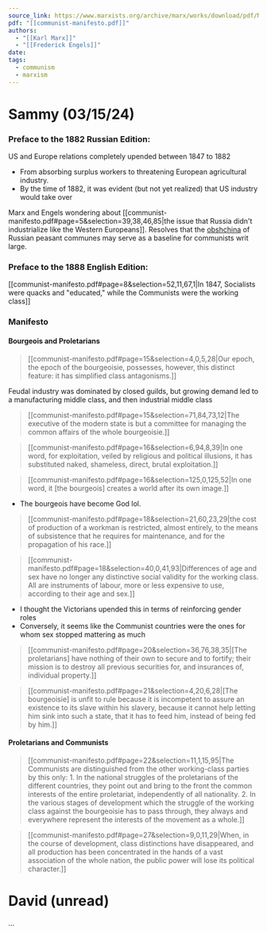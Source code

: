 ```yaml
---
source_link: https://www.marxists.org/archive/marx/works/download/pdf/Manifesto.pdf
pdf: "[[communist-manifesto.pdf]]"
authors:
  - "[[Karl Marx]]"
  - "[[Frederick Engels]]"
date: 
tags:
  - communism
  - marxism
---
```


# Sammy (03/15/24)

### Preface to the 1882 Russian Edition:
US and Europe relations completely upended between 1847 to 1882
* From absorbing surplus workers to threatening European agricultural industry.
* By the time of 1882, it was evident (but not yet realized) that US industry would take over

Marx and Engels wondering about [[communist-manifesto.pdf#page=5&selection=39,38,46,85|the issue that Russia didn't industrialize like the Western Europeans]]. Resolves that the [obshchina](https://en.wikipedia.org/wiki/Obshchina) of Russian peasant communes may serve as a baseline for communists writ large.

### Preface to the 1888 English Edition:
[[communist-manifesto.pdf#page=8&selection=52,11,67,1|In 1847, Socialists were quacks and "educated," while the Communists were the working class]]

### Manifesto
#### Bourgeois and Proletarians
> [[communist-manifesto.pdf#page=15&selection=4,0,5,28|Our epoch, the epoch of the bourgeoisie, possesses, however, this distinct feature: it has simplified class antagonisms.]]

Feudal industry was dominated by closed guilds, but growing demand led to a manufacturing middle class, and then industrial middle class

> [[communist-manifesto.pdf#page=15&selection=71,84,73,12|The executive of the modern state is but a committee for managing the common affairs of the whole bourgeoisie.]]

> [[communist-manifesto.pdf#page=16&selection=6,94,8,39|In one word, for exploitation, veiled by religious and political illusions, it has substituted naked, shameless, direct, brutal exploitation.]]

> [[communist-manifesto.pdf#page=16&selection=125,0,125,52|In one word, it [the bourgeois] creates a world after its own image.]]
* The bourgeois have become God lol.

> [[communist-manifesto.pdf#page=18&selection=21,60,23,29|the cost of production of a workman is restricted, almost entirely, to the means of subsistence that he requires for maintenance, and for the propagation of his race.]]

> [[communist-manifesto.pdf#page=18&selection=40,0,41,93|Differences of age and sex have no longer any distinctive social validity for the working class. All are instruments of labour, more or less expensive to use, according to their age and sex.]]
* I thought the Victorians upended this in terms of reinforcing gender roles
* Conversely, it seems like the Communist countries were the ones for whom sex stopped mattering as much

> [[communist-manifesto.pdf#page=20&selection=36,76,38,35|[The proletarians] have nothing of their own to secure and to fortify; their mission is to destroy all previous securities for, and insurances of, individual property.]]

> [[communist-manifesto.pdf#page=21&selection=4,20,6,28|[The bourgeoisie] is unfit to rule because it is incompetent to assure an existence to its slave within his slavery, because it cannot help letting him sink into such a state, that it has to feed him, instead of being fed by him.]]

#### Proletarians and Communists
> [[communist-manifesto.pdf#page=22&selection=11,1,15,95|The Communists are distinguished from the other working-class parties by this only: 1. In the national struggles of the proletarians of the different countries, they point out and bring to the front the common interests of the entire proletariat, independently of all nationality. 2. In the various stages of development which the struggle of the working class against the bourgeoisie has to pass through, they always and everywhere represent the interests of the movement as a whole.]]

> [[communist-manifesto.pdf#page=27&selection=9,0,11,29|When, in the course of development, class distinctions have disappeared, and all production has been concentrated in the hands of a vast association of the whole nation, the public power will lose its political character.]]
# David (unread)

...
